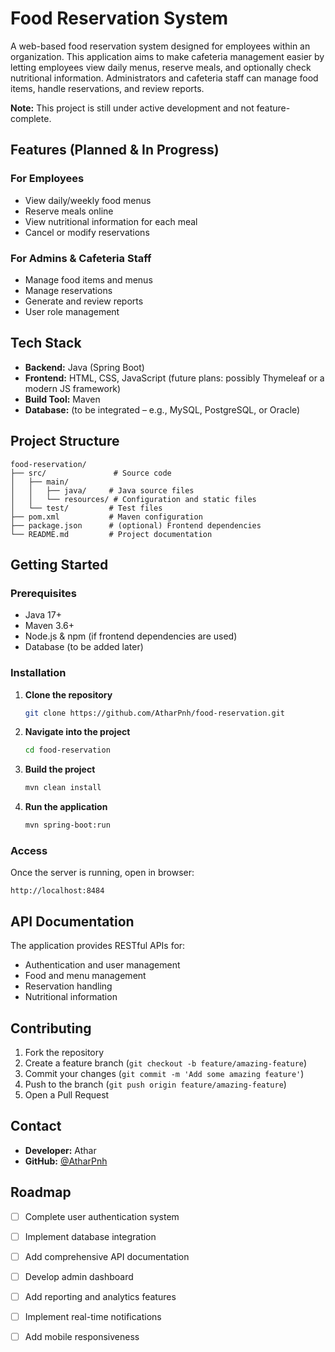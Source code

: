 # Food Reservation System

A web-based food reservation system designed for employees within an organization. This application aims to make cafeteria management easier by letting employees view daily menus, reserve meals, and optionally check nutritional information. Administrators and cafeteria staff can manage food items, handle reservations, and review reports.

**Note:** This project is still under active development and not feature-complete.

## Features (Planned & In Progress)

### For Employees
- View daily/weekly food menus
- Reserve meals online
- View nutritional information for each meal
- Cancel or modify reservations

### For Admins & Cafeteria Staff
- Manage food items and menus
- Manage reservations
- Generate and review reports
- User role management

## Tech Stack

- **Backend:** Java (Spring Boot)
- **Frontend:** HTML, CSS, JavaScript (future plans: possibly Thymeleaf or a modern JS framework)
- **Build Tool:** Maven
- **Database:** (to be integrated – e.g., MySQL, PostgreSQL, or Oracle)

## Project Structure

```
food-reservation/
├── src/               # Source code
│   ├── main/
│   │   ├── java/     # Java source files
│   │   └── resources/ # Configuration and static files
│   └── test/         # Test files
├── pom.xml           # Maven configuration
├── package.json      # (optional) Frontend dependencies
└── README.md         # Project documentation
```

## Getting Started

### Prerequisites

- Java 17+
- Maven 3.6+
- Node.js & npm (if frontend dependencies are used)
- Database (to be added later)

### Installation

1. **Clone the repository**
   ```bash
   git clone https://github.com/AtharPnh/food-reservation.git
   ```

2. **Navigate into the project**
   ```bash
   cd food-reservation
   ```

3. **Build the project**
   ```bash
   mvn clean install
   ```

4. **Run the application**
   ```bash
   mvn spring-boot:run
   ```

### Access

Once the server is running, open in browser:
```
http://localhost:8484
```

## API Documentation

The application provides RESTful APIs for:
- Authentication and user management
- Food and menu management
- Reservation handling
- Nutritional information

## Contributing

1. Fork the repository
2. Create a feature branch (`git checkout -b feature/amazing-feature`)
3. Commit your changes (`git commit -m 'Add some amazing feature'`)
4. Push to the branch (`git push origin feature/amazing-feature`)
5. Open a Pull Request

## Contact

- **Developer:** Athar
- **GitHub:** [@AtharPnh](https://github.com/AtharPnh)

## Roadmap

- [ ] Complete user authentication system
- [ ] Implement database integration
- [ ] Add comprehensive API documentation
- [ ] Develop admin dashboard
- [ ] Add reporting and analytics features
- [ ] Implement real-time notifications
- [ ] Add mobile responsiveness

